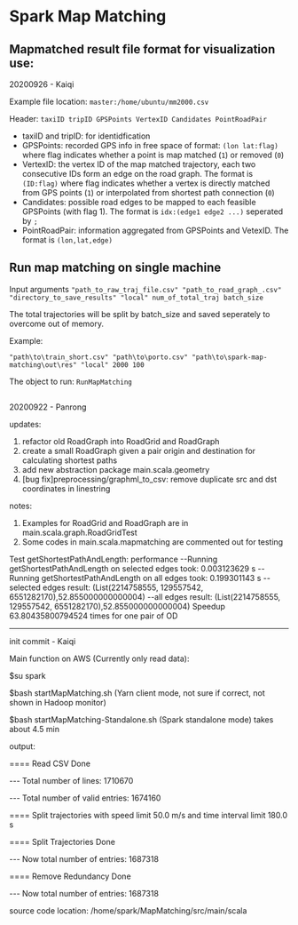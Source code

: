 # Spark Map Matching

## Mapmatched result file format for visualization use:
20200926 - Kaiqi

Example file location: 
`master:/home/ubuntu/mm2000.csv` 

Header: `taxiID	tripID GPSPoints VertexID Candidates PointRoadPair`

 - taxiID and tripID: for identidfication
 - GPSPoints: recorded GPS info in free space of format: `(lon lat:flag)` where flag indicates whether a point is map matched (`1`) or removed (`0`)
 - VertexID: the vertex ID of the map matched trajectory, each two consecutive IDs form an edge on the road graph. The format is `(ID:flag)` where flag indicates whether a vertex is directly matched from GPS points (`1`) or interpolated from shortest path connection (`0`)
 - Candidates: possible road edges to be mapped to each feasible GPSPoints (with flag 1). The format is `idx:(edge1 edge2 ...)` seperated by `;`
 -  PointRoadPair: information aggregated from GPSPoints and VetexID. The format is `(lon,lat,edge)`
 
 ## Run map matching on single machine
 Input arguments
 `"path_to_raw_traj_file.csv" "path_to_road_graph_.csv" "directory_to_save_results" "local" num_of_total_traj batch_size`
 
 The total trajectories will be split by batch_size and saved seperately to overcome out of memory.
 
 Example:
 
 `"path\to\train_short.csv" "path\to\porto.csv" "path\to\spark-map-matching\out\res" "local" 2000 100`
 
 The object to run: `RunMapMatching`
 
 ##
 
20200922 - Panrong

updates:
1. refactor old RoadGraph into RoadGrid and RoadGraph
2. create a small RoadGraph given a pair origin and destination for calculating shortest paths
3. add new abstraction package main.scala.geometry
4. [bug fix]preprocessing/graphml_to_csv: remove duplicate src and dst coordinates in linestring

notes:
1. Examples for RoadGrid and RoadGraph are in main.scala.graph.RoadGridTest
2. Some codes in main.scala.mapmatching are commented out for testing

Test getShortestPathAndLength: performance
--Running getShortestPathAndLength on selected edges took: 0.003123629 s
--Running getShortestPathAndLength on all edges took: 0.199301143 s
--selected edges result: (List(2214758555, 129557542, 6551282170),52.855000000000004)
--all edges result: (List(2214758555, 129557542, 6551282170),52.855000000000004)
Speedup 63.80435800794524 times for one pair of OD

-------------------------------------------------

init commit - Kaiqi


Main function on AWS (Currently only read data):

  $su spark
	
  $bash startMapMatching.sh (Yarn client mode, not sure if correct, not shown in Hadoop monitor)
	
  $bash startMapMatching-Standalone.sh (Spark standalone mode) takes about 4.5 min
	
  output:
	
  ==== Read CSV Done
	
  --- Total number of lines: 1710670
	
  --- Total number of valid entries: 1674160
	
  ==== Split trajectories with speed limit 50.0 m/s and time interval limit 180.0 s
	
  ==== Split Trajectories Done
	
  --- Now total number of entries: 1687318
	
  ==== Remove Redundancy Done
	
  --- Now total number of entries: 1687318
	

source code location: /home/spark/MapMatching/src/main/scala
